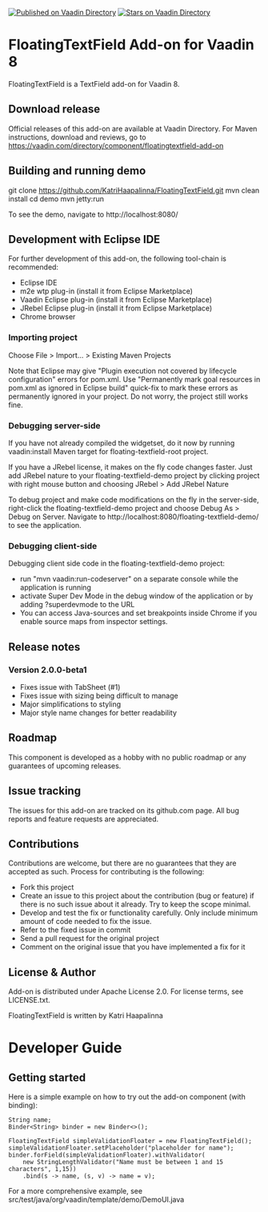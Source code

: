 [![Published on Vaadin  Directory](https://img.shields.io/badge/Vaadin%20Directory-published-00b4f0.svg)](https://vaadin.com/directory/component/floatingtextfield-add-on)
[![Stars on Vaadin Directory](https://img.shields.io/vaadin-directory/star/floatingtextfield-add-on.svg)](https://vaadin.com/directory/component/floatingtextfield-add-on)

# FloatingTextField Add-on for Vaadin 8

FloatingTextField is a TextField add-on for Vaadin 8.

## Download release

Official releases of this add-on are available at Vaadin Directory. For Maven instructions, download and reviews, go to https://vaadin.com/directory/component/floatingtextfield-add-on

## Building and running demo

git clone https://github.com/KatriHaapalinna/FloatingTextField.git
mvn clean install
cd demo
mvn jetty:run

To see the demo, navigate to http://localhost:8080/

## Development with Eclipse IDE

For further development of this add-on, the following tool-chain is recommended:
- Eclipse IDE
- m2e wtp plug-in (install it from Eclipse Marketplace)
- Vaadin Eclipse plug-in (install it from Eclipse Marketplace)
- JRebel Eclipse plug-in (install it from Eclipse Marketplace)
- Chrome browser

### Importing project

Choose File > Import... > Existing Maven Projects

Note that Eclipse may give "Plugin execution not covered by lifecycle configuration" errors for pom.xml. Use "Permanently mark goal resources in pom.xml as ignored in Eclipse build" quick-fix to mark these errors as permanently ignored in your project. Do not worry, the project still works fine. 

### Debugging server-side

If you have not already compiled the widgetset, do it now by running vaadin:install Maven target for floating-textfield-root project.

If you have a JRebel license, it makes on the fly code changes faster. Just add JRebel nature to your floating-textfield-demo project by clicking project with right mouse button and choosing JRebel > Add JRebel Nature

To debug project and make code modifications on the fly in the server-side, right-click the floating-textfield-demo project and choose Debug As > Debug on Server. Navigate to http://localhost:8080/floating-textfield-demo/ to see the application.

### Debugging client-side

Debugging client side code in the floating-textfield-demo project:
  - run "mvn vaadin:run-codeserver" on a separate console while the application is running
  - activate Super Dev Mode in the debug window of the application or by adding ?superdevmode to the URL
  - You can access Java-sources and set breakpoints inside Chrome if you enable source maps from inspector settings.
 
## Release notes

### Version 2.0.0-beta1
- Fixes issue with TabSheet (#1)
- Fixes issue with sizing being difficult to manage
- Major simplifications to styling
- Major style name changes for better readability

## Roadmap

This component is developed as a hobby with no public roadmap or any guarantees of upcoming releases.

## Issue tracking

The issues for this add-on are tracked on its github.com page. All bug reports and feature requests are appreciated. 

## Contributions

Contributions are welcome, but there are no guarantees that they are accepted as such. Process for contributing is the following:
- Fork this project
- Create an issue to this project about the contribution (bug or feature) if there is no such issue about it already. Try to keep the scope minimal.
- Develop and test the fix or functionality carefully. Only include minimum amount of code needed to fix the issue.
- Refer to the fixed issue in commit
- Send a pull request for the original project
- Comment on the original issue that you have implemented a fix for it

## License & Author

Add-on is distributed under Apache License 2.0. For license terms, see LICENSE.txt.

FloatingTextField is written by Katri Haapalinna

# Developer Guide

## Getting started

Here is a simple example on how to try out the add-on component (with binding):

    String name;
    Binder<String> binder = new Binder<>();

    FloatingTextField simpleValidationFloater = new FloatingTextField();
    simpleValidationFloater.setPlaceholder("placeholder for name");
    binder.forField(simpleValidationFloater).withValidator(
        new StringLengthValidator("Name must be between 1 and 15 characters", 1,15))
        .bind(s -> name, (s, v) -> name = v);

For a more comprehensive example, see src/test/java/org/vaadin/template/demo/DemoUI.java
